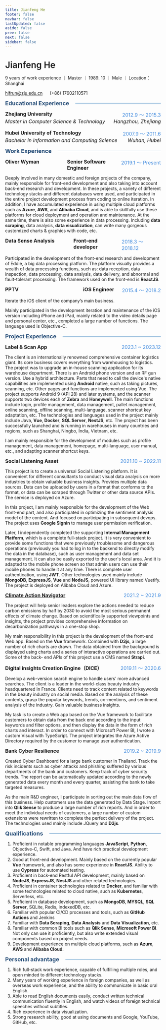 ```yaml
---
title: Jianfeng He
footer: false
navbar: false
lastUpdated: false
aside: false
prev: false
next: false
sidebar: false
---
```


<div class="genius-name">Jianfeng He</div>

9 years of work experience ｜ Master ｜ 1989. 10 ｜ Male ｜ Location：Shanghai

<hjfrun@zju.edu.cn>      (+86) 17602110571

<span class="h3color">Educational Experience</span>

<div class="academic-row academic-primary">
  <div >Zhejiang University</div>
  <div class="time-span">2012.9 ～ 2015.3</div>
</div>

<div class="academic-row academic-secondary">
  <div>Master in Computer Science & Technology</div>
  <div>Hangzhou, Zhejiang</div>
</div>

<br/>

<div class="academic-row academic-primary">
  <div >Hubei University of Technology</div>
  <div class="time-span">2007.9 ～ 2011.6</div>
</div>

<div class="academic-row academic-secondary">
  <div>Bachelor in Information and Computing Science</div>
  <div>Wuhan, Hubei</div>
</div>

<span class="h3color">Work Experience</span>

<div class="job-record">
  <div class="job-company">Oliver Wyman</div>
  <div class="job-title">Senior Software Engineer</div>
  <div class="time-span job-time-span">2019.1 ～ Present</div>
</div>

Deeply involved in many domestic and foreign projects of the company, mainly responsible for front-end development and also taking into account back-end research and development. In these projects, a variety of different technology stacks and different databases were used, and participated in the entire project development process from coding to online iteration. In addition, I have accumulated experience in using multiple cloud platforms such as **Azure**, **AWS**, and **Alibaba Cloud**, and is able to skillfully use these platforms for cloud deployment and operation and maintenance. At the same time, there is also some experience in data processing. Including **data scraping**, data analysis, **data visualization**, can write many gorgeous customized charts & graphics with code, etc.

<div class="job-record">
  <div class="job-company">Data Sense Analysis</div>
  <div class="job-title">Front-end developer</div>
  <div class="time-span job-time-span">2018.3 ～ 2018.12</div>
</div>

Participated in the development of the front-end research and development of Eddie, a big data processing platform. The platform visually provides a wealth of data processing functions, such as: data reception, data inspection, data processing, data analysis, data delivery, and abnormal and fault-tolerant processing. The framework used on the front-end is **ReactJS**.

<div class="job-record">
  <div class="job-company">PPTV</div>
  <div class="job-title">iOS Engineer</div>
  <div class="time-span job-time-span">2015.4 ～ 2018.2</div>
</div>

Iterate the iOS client of the company’s main business.

Mainly participated in the development iteration and maintenance of the iOS version including iPhone and iPad, mainly related to the video details page and personal center, etc., completed a large number of functions. The language used is Objective-C.

<span class="h3color">Project Experience</span>

<div class="project-record">
  <div>Label & Scan App</div>
  <div class="time-span">2023.1 ~ 2023.12</div>
</div>

The client is an internationally renowned comprehensive container logistics giant. Its core business covers everything from warehousing to logistics. The project was to upgrade an in-house scanning application for its warehouse department. There is an Android phone version and an RF gun version. Use a hybrid architecture. Parts that need to call the device's native capabilities are implemented using **Android** native, such as taking pictures, scanning, etc. Other pages and functions are implemented using Vue. The project supports Android 9 (API 28) and later systems, and the scanner supports two devices each of **Zebra** and **Honeywell**. The main functions include login, profile management, data management, pallet management, online scanning, offline scanning, multi-language, scanner shortcut key adaptation, etc. The technologies and languages used in the project mainly include Java, **Vue**, **Docker**, **SQL Server**, **NestJS**, etc. The project has been successfully launched and is running in warehouses in many countries and regions, such as Shanghai, Ningbo, India, Vietnam, etc.

I am mainly responsible for the development of modules such as profile management, data management, homepage, multi-language, user manual, etc., and adapting scanner shortcut keys.

<div class="project-record">
  <div>Social Listening Asset</div>
  <div class="time-span">2021.10 ~ 2022.11</div>
</div>

This project is to create a universal Social Listening platform. It is convenient for different consultants to conduct visual data analysis on more industries to obtain valuable business insights. Provides multiple data sources. Data can be uploaded by users in a format that conforms to the format, or data can be scraped through Twitter or other data source APIs. The service is deployed on Azure.

In this project, I am mainly responsible for the development of the Web front-end part, and also participated in optimizing the sentiment analysis model of the content. And focused on participating in subsequent devops. The project uses **Google Signin** to manage user permission verification.

Later, I independently completed the supporting **Internal Management Platform**, which is a complete full-stack project. It is very convenient to provide some functions that were previously troublesome and dangerous operations (previously you had to log in to the backend to directly modify the data in the database), such as user management and data set management. It can also be easily exported to the user's local area. And it is adapted to the mobile phone screen so that admin users can use their mobile phones to handle it at any time.
There is complete user authentication, using **JWT**. Other technologies used mainly include **MongoDB**, **ExpressJS**, **Vue** and **NodeJS**, powered UI library named Vuetify. The project is deployed on Alibaba Cloud and Azure.

<div class="project-record">
  <div><a href="https://climateactionnavigator.oliverwymanforum.com">Climate Action Navigator</a></div>
  <div class="time-span">2021.2 ~ 2021.9</div>
</div>

The project will help senior leaders explore the actions needed to reduce carbon emissions by half by 2030 to avoid the most serious permanent effects of climate change. Based on scientifically supported viewpoints and insights, the project provides comprehensive information on decarbonization pathways in a one-stop shop.

My main responsibility in this project is the development of the front-end Web app. Based on the **Vue** framework. Combined with **D3js**, a large number of rich charts are drawn. The data obtained from the background is displayed using charts and a series of interactive operations are carried out. Some of the back- end APIs of this project use a CMS named **Strapi**.

<div class="project-record">
  <div>Digital insights Creation Engine（DICE）</div>
  <div class="time-span">2019.11 ～ 2020.6</div>
</div>

Develop a web-version search engine to handle users’ more advanced searches.
The client is a leader in the world-class beauty industry headquartered in France. Clients need to track content related to keywords in the beauty industry on social media. Based on the analysis of these contents, grasp the popular keywords, trends, co-mentions, and sentiment analysis of the industry. Gain valuable business insights.

My task is to create a Web app based on the Vue framework to facilitate customers to obtain data from the back end according to the input keywords and filter options, and then display the data in the form of rich charts and interact. In order to connect with Microsoft Power BI, I wrote a custom Visual with TypeScript. The project integrates the Azure Active Directory required by the customer to manage user authentication.

<div class="project-record">
  <div>Bank Cyber Resilience</div>
  <div class="time-span">2019.2 ~ 2019.9</div>
</div>

Created Cyber Dashboard for a large bank customer in Thailand. Track the risk incidents such as cyber attacks and phishing suffered by various departments of the bank and customers. Keep track of cyber security trends. The report can be automatically updated according to the newly generated data every month and every quarter, assisting the bank to take targeted measures.

As the main R&D engineer, I participate in sorting out the main data flow of this business. Help customers use the data generated by Data Stage. Import into **Qlik Sense** to produce a large number of rich reports. And in order to meet the individual needs of customers, a large number of custom extensions were rewritten to complete the perfect delivery of the project. The technologies used mainly include JQuery and **D3js**.

<span class="h3color">Qualifications</span>

1. Proficient in notable programming languages **JavaScript**, **Python**, Objective-C, Swift, and Java. And have rich practical development experience.
2. Good at front-end development. Mainly based on the currently popular **Vue** framework, and also has some experience in **ReactJS**. Ability to use **Cypress** for automated testing.
3. Proficient in back-end Restful API development, mainly based on **NodeJS**, **ExpressJS**, **NestJS** and other related technologies.
4. Proficient in container technologies related to **Docker**, and familiar with some technologies related to cloud native, such as **Kubernetes**, Serverless, etc.
5. Proficient in database development, such as **MongoDB**, **MYSQL**, **SQL Server**, SQLite, Redis, indexedDB, etc.
6. Familiar with popular CI/CD processes and tools, such as **GitHub Actions** and Jenkins
7. Familiar with **Data Scraping**, **Data Analysis** and **Data Visualization**, etc.
8. Familiar with common BI tools such as **Qlik Sense**, **Microsoft Power BI**. Not only can use it proficiently, but also write extended visual components based on project needs.
9. Development experience on multiple cloud platforms, such as **Azure**, **AWS** and **Alibaba Cloud**.

<span class="h3color">Personal advantage</span>

1. Rich full-stack work experience, capable of fulfilling multiple roles, and open minded to different technology stacks.
2. Many years of working experience in foreign companies, as well as overseas work experience, and the ability to communicate in basic oral English.
3. Able to read English documents easily, conduct written technical communication fluently in English, and watch videos of foreign technical speeches without subtitles.
4. Rich experience in data visualization.
5. Strong research ability, good at using documents and Google, YouTube, GitHub, etc.

<style>

  .genius-name {
      font-size: 28px;
      font-weight: 600;
      padding-top: 20px;
    }

  .job-record {
    font-size: 16px;
    font-weight: bold;
    display: flex;
    justify-content: space-between;
  }

  .job-company {
    width: 45%;
  }

  .academic-row {
    display: flex;
    justify-content: space-between;
    font-size: 16px;
  }

  .academic-primary {
    font-weight: bold;
  }

  .academic-secondary {
    font-style: italic;
  }

  .h3color {
    color: #274e78;
    font-size: 18px;
    font-weight: bold;
    display: flex;
    align-items: center;
    width: 100%;
    gap: 10px;
  }

  .h3color::after {
    content: "";
    flex-grow: 1;
    border-bottom: 1px solid #4086c0;
    margin-left: 10px;
  }

  .project-record {
    display: flex;
    justify-content: space-between;
    font-size: 16px;
    font-weight: bold;
  }

  .time-span {
    color: #418bde;
    font-weight: normal;
  }
</style>
